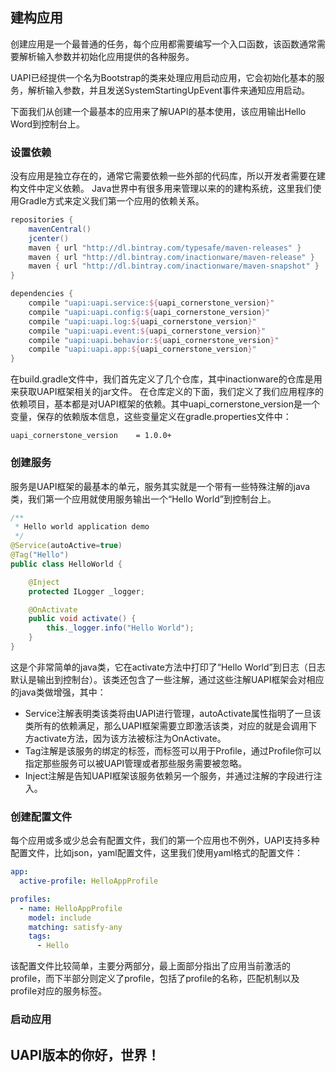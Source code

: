 ## 建构应用
创建应用是一个最普通的任务，每个应用都需要编写一个入口函数，该函数通常需要解析输入参数并初始化应用提供的各种服务。

UAPI已经提供一个名为Bootstrap的类来处理应用启动应用，它会初始化基本的服务，解析输入参数，并且发送SystemStartingUpEvent事件来通知应用启动。

下面我们从创建一个最基本的应用来了解UAPI的基本使用，该应用输出Hello Word到控制台上。

### 设置依赖
没有应用是独立存在的，通常它需要依赖一些外部的代码库，所以开发者需要在建构文件中定义依赖。
Java世界中有很多用来管理以来的的建构系统，这里我们使用Gradle方式来定义我们第一个应用的依赖关系。
```gradle
repositories {
    mavenCentral()
    jcenter()
    maven { url "http://dl.bintray.com/typesafe/maven-releases" }
    maven { url "http://dl.bintray.com/inactionware/maven-release" }
    maven { url "http://dl.bintray.com/inactionware/maven-snapshot" }
}

dependencies {
    compile "uapi:uapi.service:${uapi_cornerstone_version}"
    compile "uapi:uapi.config:${uapi_cornerstone_version}"
    compile "uapi:uapi.log:${uapi_cornerstone_version}"
    compile "uapi:uapi.event:${uapi_cornerstone_version}"
    compile "uapi:uapi.behavior:${uapi_cornerstone_version}"
    compile "uapi:uapi.app:${uapi_cornerstone_version}"
}
```
在build.gradle文件中，我们首先定义了几个仓库，其中inactionware的仓库是用来获取UAPI框架相关的jar文件。
在仓库定义的下面，我们定义了我们应用程序的依赖项目，基本都是对UAPI框架的依赖。其中uapi_cornerstone_version是一个变量，保存的依赖版本信息，这些变量定义在gradle.properties文件中：
```properties
uapi_cornerstone_version    = 1.0.0+
```

### 创建服务
服务是UAPI框架的最基本的单元，服务其实就是一个带有一些特殊注解的java类，我们第一个应用就使用服务输出一个“Hello World”到控制台上。

```java
/**
 * Hello world application demo
 */
@Service(autoActive=true)
@Tag("Hello")
public class HelloWorld {

    @Inject
    protected ILogger _logger;

    @OnActivate
    public void activate() {
        this._logger.info("Hello World");
    }
}
```
这是个非常简单的java类，它在activate方法中打印了“Hello World”到日志（日志默认是输出到控制台）。该类还包含了一些注解，通过这些注解UAPI框架会对相应的java类做增强，其中：
* Service注解表明类该类将由UAPI进行管理，autoActivate属性指明了一旦该类所有的依赖满足，那么UAPI框架需要立即激活该类，对应的就是会调用下方activate方法，因为该方法被标注为OnActivate。
* Tag注解是该服务的绑定的标签，而标签可以用于Profile，通过Profile你可以指定那些服务可以被UAPI管理或者那些服务需要被忽略。
* Inject注解是告知UAPI框架该服务依赖另一个服务，并通过注解的字段进行注入。

### 创建配置文件
每个应用或多或少总会有配置文件，我们的第一个应用也不例外，UAPI支持多种配置文件，比如json，yaml配置文件，这里我们使用yaml格式的配置文件：
```yaml
app:
  active-profile: HelloAppProfile

profiles:
  - name: HelloAppProfile
    model: include
    matching: satisfy-any
    tags:
      - Hello
```
该配置文件比较简单，主要分两部分，最上面部分指出了应用当前激活的profile，而下半部分则定义了profile，包括了profile的名称，匹配机制以及profile对应的服务标签。

### 启动应用

## UAPI版本的你好，世界！
